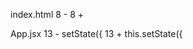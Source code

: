 index.html
8 - <script src="app.js"></script>
8 + <script src="bundle.js"></script>

App.jsx
13 - setState({
13 + this.setState({
